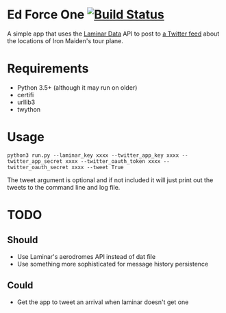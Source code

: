 Ed Force One [![Build Status](https://travis-ci.org/cablespaghetti/edforceone.svg?branch=develop)](https://travis-ci.org/cablespaghetti/edforceone)
============

A simple app that uses the [Laminar Data](https://developer.laminardata.aero) API to post to [a Twitter feed](https://twitter.com/edforceupdates) about the locations of Iron Maiden's tour plane.

Requirements
============

* Python 3.5+ (although it may run on older)
* certifi
* urllib3
* twython

Usage
=====
```
python3 run.py --laminar_key xxxx --twitter_app_key xxxx --twitter_app_secret xxxx --twitter_oauth_token xxxx --twitter_oauth_secret xxxx --tweet True
```

The tweet argument is optional and if not included it will just print out the tweets to the command line and log file.

TODO
====

Should
------
* Use Laminar's aerodromes API instead of dat file
* Use something more sophisticated for message history persistence

Could
-----
* Get the app to tweet an arrival when laminar doesn't get one

